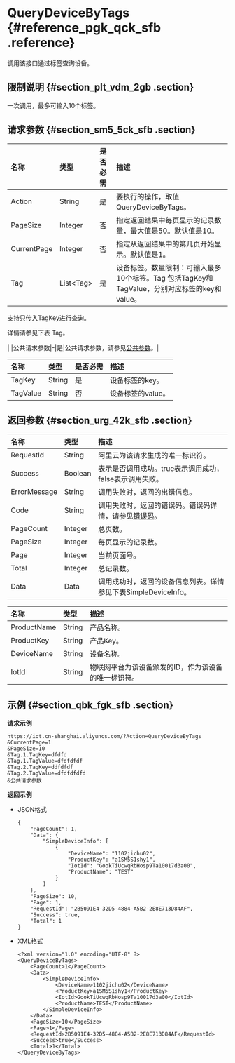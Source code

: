# QueryDeviceByTags {#reference_pgk_qck_sfb .reference}

调用该接口通过标签查询设备。

## 限制说明 {#section_plt_vdm_2gb .section}

一次调用，最多可输入10个标签。

## 请求参数 {#section_sm5_5ck_sfb .section}

|名称|类型|是否必需|描述|
|:-|:-|:---|:-|
|Action|String|是|要执行的操作，取值 QueryDeviceByTags。|
|PageSize|Integer|否|指定返回结果中每页显示的记录数量，最大值是50。默认值是10。|
|CurrentPage|Integer|否|指定从返回结果中的第几页开始显示。默认值是1。|
|Tag|List<Tag\>|是|设备标签。数量限制：可输入最多10个标签。Tag 包括TagKey和TagValue，分别对应标签的key和value。

支持只传入TagKey进行查询。

详情请参见下表 Tag。

|
|公共请求参数|-|是|公共请求参数，请参见[公共参数](intl.zh-CN/云端开发指南/云端API参考/公共参数.md#)。|

|名称|类型|是否必需|描述|
|:-|:-|:---|:-|
|TagKey|String|是|设备标签的key。|
|TagValue|String|否|设备标签的value。|

## 返回参数 {#section_urg_42k_sfb .section}

|名称|类型|描述|
|:-|:-|:-|
|RequestId|String|阿里云为该请求生成的唯一标识符。|
|Success|Boolean|表示是否调用成功。true表示调用成功，false表示调用失败。|
|ErrorMessage|String|调用失败时，返回的出错信息。|
|Code|String|调用失败时，返回的错误码。错误码详情，请参见[错误码](intl.zh-CN/云端开发指南/云端API参考/错误码.md#)。|
|PageCount|Integer|总页数。|
|PageSize|Integer|每页显示的记录数。|
|Page|Integer|当前页面号。|
|Total|Integer|总记录数。|
|Data|Data|调用成功时，返回的设备信息列表。详情参见下表SimpleDeviceInfo。|

|名称|类型|描述|
|:-|:-|:-|
|ProductName|String|产品名称。|
|ProductKey|String|产品Key。|
|DeviceName|String|设备名称。|
|IotId|String|物联网平台为该设备颁发的ID，作为该设备的唯一标识符。|

## 示例 {#section_qbk_fgk_sfb .section}

**请求示例**

```
https://iot.cn-shanghai.aliyuncs.com/?Action=QueryDeviceByTags
&CurrentPage=1
&PageSize=10
&Tag.1.TagKey=dfdfd
&Tag.1.TagValue=dfdfdfdf
&Tag.2.TagKey=ddfdfdf
&Tag.2.TagValue=dfdfdfdfd
&公共请求参数
```

**返回示例**

-   JSON格式

    ```
    {
        "PageCount": 1,
        "Data": {
            "SimpleDeviceInfo": [
                {
                    "DeviceName": "1102jichu02",
                    "ProductKey": "a1SM5S1shy1",
                    "IotId": "GookTiUcwqRbHosp9Ta10017d3a00",
                    "ProductName": "TEST"
                }
            ]
        },
        "PageSize": 10,
        "Page": 1,
        "RequestId": "2B5091E4-32D5-4884-A5B2-2E8E713D84AF",
        "Success": true,
        "Total": 1
    }
    ```

-   XML格式

    ```
    <?xml version="1.0" encoding="UTF-8" ?>
    <QueryDeviceByTags>
    	<PageCount>1</PageCount>
    	<Data>
    		<SimpleDeviceInfo>
    			<DeviceName>1102jichu02</DeviceName>
    			<ProductKey>a1SM5S1shy1</ProductKey>
    			<IotId>GookTiUcwqRbHosp9Ta10017d3a00</IotId>
    			<ProductName>TEST</ProductName>
    		</SimpleDeviceInfo>
    	</Data>
    	<PageSize>10</PageSize>
    	<Page>1</Page>
    	<RequestId>2B5091E4-32D5-4884-A5B2-2E8E713D84AF</RequestId>
    	<Success>true</Success>
    	<Total>1</Total>
    </QueryDeviceByTags>
    ```


